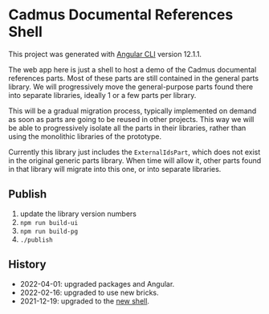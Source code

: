 # Cadmus Documental References Shell

This project was generated with [Angular CLI](https://github.com/angular/angular-cli) version 12.1.1.

The web app here is just a shell to host a demo of the Cadmus documental references parts. Most of these parts are still contained in the general parts library. We will progressively move the general-purpose parts found there into separate libraries, ideally 1 or a few parts per library.

This will be a gradual migration process, typically implemented on demand as soon as parts are going to be reused in other projects. This way we will be able to progressively isolate all the parts in their libraries, rather than using the monolithic libraries of the prototype.

Currently this library just includes the `ExternalIdsPart`, which does not exist in the original generic parts library. When time will allow it, other parts found in that library will migrate into this one, or into separate libraries.

## Publish

1. update the library version numbers
2. `npm run build-ui`
3. `npm run build-pg`
4. `./publish`

## History

- 2022-04-01: upgraded packages and Angular.
- 2022-02-16: upgraded to use new bricks.
- 2021-12-19: upgraded to the [new shell](https://github.com/vedph/cadmus-shell).
